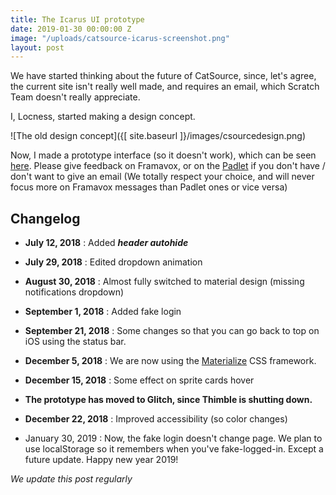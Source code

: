 ```yaml
---
title: The Icarus UI prototype
date: 2019-01-30 00:00:00 Z
image: "/uploads/catsource-icarus-screenshot.png"
layout: post
---
```


We have started thinking about the future of CatSource, since, let's agree, the current site isn't really well made, and requires an email, which Scratch Team doesn't really appreciate.

I, Locness, started making a design concept.

!\[The old design concept\]({[ site.baseurl ]}/images/csourcedesign.png)

Now, I made a prototype interface (so it doesn't work), which can be seen [here](https://icarus-ui-test.glitch.me). Please give feedback on Framavox, or on the [Padlet](https://padlet.com/csource/main)  if you don't have / don't want to give an email (We totally respect your choice, and will never focus more on Framavox messages than Padlet ones or vice versa)

## Changelog

* **July 12, 2018** : Added ***header autohide***

* **July 29, 2018** : Edited dropdown animation

* **August 30, 2018** : Almost fully switched to material design (missing notifications dropdown)

* **September 1, 2018** : Added fake login

* **September 21, 2018** : Some changes so that you can go back to top on iOS using the status bar.

* **December 5, 2018** : We are now using the [Materialize](https://materializecss.com) CSS framework.

* **December 15, 2018** : Some effect on sprite cards hover

* **The prototype has moved to Glitch, since Thimble is shutting down.**

* **December 22, 2018** : Improved accessibility (so color changes)

* January 30, 2019 : Now, the fake login doesn't change page. We plan to use localStorage so it remembers when you've fake-logged-in. Except a future update. Happy new year 2019!

*We update this post regularly*
